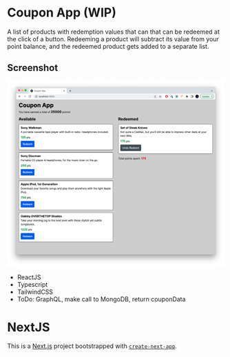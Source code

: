 # Coupon App (WIP)
A list of products with redemption values that can that can be redeemed at the click of a button. Redeeming a product will subtract its value from your point balance, and the redeemed product gets added to a separate list.

## Screenshot
![Coupon App Screenshot](./src/assets/images/screenshot-20230617.png)

* ReactJS
* Typescript
* TailwindCSS
* ToDo: GraphQL, make call to MongoDB, return couponData

# NextJS
This is a [Next.js](https://nextjs.org/) project bootstrapped with [`create-next-app`](https://github.com/vercel/next.js/tree/canary/packages/create-next-app).